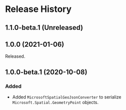 # Release History

## 1.1.0-beta.1 (Unreleased)


## 1.0.0 (2021-01-06)

Released.

## 1.0.0-beta.1 (2020-10-08)

### Added

- Added `MicrosoftSpatialGeoJsonConverter` to serialize `Microsoft.Spatial.GeometryPoint` objects.
